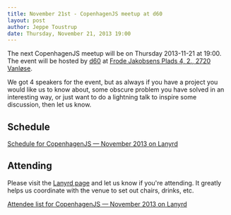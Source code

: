 ```yaml
---
title: November 21st - CopenhagenJS meetup at d60
layout: post
author: Jeppe Toustrup
date: Thursday, November 21, 2013 19:00
---
```


The next CopenhagenJS meetup will be on Thursday 2013-11-21 at 19:00. The event will be hosted by [d60](http://www.d60.dk/) at [Frode Jakobsens Plads 4, 2., 2720 Vanløse](http://goo.gl/maps/f4i7K).

We got 4 speakers for the event, but as always if you have a project you would like us to know about, some obscure problem you have solved in an interesting way, or just want to do a lightning talk to inspire some discussion, then let us know.

## Schedule

<div class="lanyrd-target-schedule">
    <a href="http://lanyrd.com/2013/copenhagenjs-november/schedule/"
        class="lanyrd-schedule"
        data-lanyrd-abstracts
        data-lanyrd-truncateabstracts="50"
        data-lanyrd-speakers
        data-lanyrd-speakerlabels>
        Schedule for CopenhagenJS — November 2013 on Lanyrd
    </a>
</div>

## Attending

Please visit the [Lanyrd page](http://lanyrd.com/2013/copenhagenjs-november/) and let us know if you're attending. It greatly helps us coordinate with the venue to set out chairs, drinks, etc.

<div class="lanyrd-target-participants">
    <a href="http://lanyrd.com/2013/copenhagenjs-november/attendees/"
        class="lanyrd-participants"
        data-lanyrd-limit="30">
        Attendee list for CopenhagenJS — November 2013 on Lanyrd
    </a>
</div>
